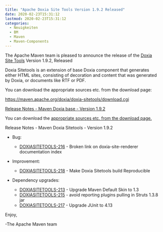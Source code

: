 ```yaml
---
title: "Apache Doxia Site Tools Version 1.9.2 Released"
date: 2020-02-23T15:31:12
lastmod: 2020-02-23T15:31:12
categories:
  - Neuigkeiten
  - BM
  - Maven
  - Maven-Components
---
```

The Apache Maven team is pleased to announce the release of the 
[Doxia Site Tools](https://maven.apache.org/doxia/doxia-sitetools/) Version 1.9.2, 
Released

Doxia Sitetools is an extension of base Doxia component that generates either 
HTML sites, consisting of decoration and content that was generated by Doxia, 
or documents like RTF or PDF.

You can download the appropriate sources etc. from the download page:

https://maven.apache.org/doxia/doxia-sitetools/download.cgi
 

<!-- more -->

[Release Notes - Maven Doxia base - Version 1.9.2](https://issues.apache.org/jira/secure/ReleaseNote.jspa?projectId=12317320&version=12345961)
 
You can download the [appropriate sources etc. from the download page.][download]


Release Notes - Maven Doxia Sitetools - Version 1.9.2

* Bug:

  * [DOXIASITETOOLS-216](https://issues.apache.org/jira/browse/DOXIASITETOOLS-216) - Broken link on doxia-site-renderer documentation index

* Improvement:

  * [DOXIASITETOOLS-218](https://issues.apache.org/jira/browse/DOXIASITETOOLS-218) - Make Doxia Sitetools build Reproducible

* Dependency upgrades:

  * [DOXIASITETOOLS-213](https://issues.apache.org/jira/browse/DOXIASITETOOLS-213) - Upgrade Maven Default Skin to 1.3
  * [DOXIASITETOOLS-215](https://issues.apache.org/jira/browse/DOXIASITETOOLS-215) - avoid reporting plugins pulling in Struts 1.3.8 jar
  * [DOXIASITETOOLS-217](https://issues.apache.org/jira/browse/DOXIASITETOOLS-217) - Upgrade JUnit to 4.13
 
Enjoy,

-The Apache Maven team

[download]: https://maven.apache.org/doxia/doxia-sitetools/download.cgi
 
